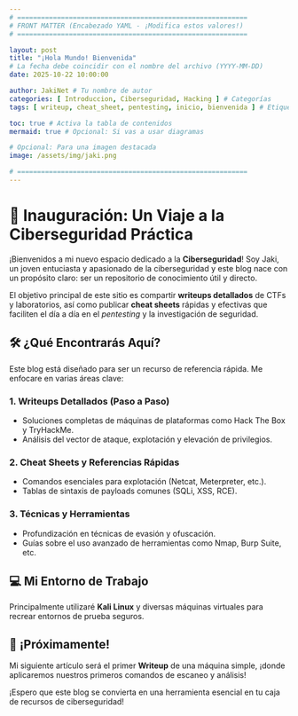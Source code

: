 ```yaml
---
# ==========================================================
# FRONT MATTER (Encabezado YAML - ¡Modifica estos valores!)
# ==========================================================

layout: post
title: "¡Hola Mundo! Bienvenida"
# La fecha debe coincidir con el nombre del archivo (YYYY-MM-DD)
date: 2025-10-22 10:00:00

author: JakiNet # Tu nombre de autor
categories: [ Introduccion, Ciberseguridad, Hacking ] # Categorías
tags: [ writeup, cheat_sheet, pentesting, inicio, bienvenida ] # Etiquetas o palabras clave

toc: true # Activa la tabla de contenidos
mermaid: true # Opcional: Si vas a usar diagramas

# Opcional: Para una imagen destacada
image: /assets/img/jaki.png 

# ==========================================================
---
```


# 🚀 Inauguración: Un Viaje a la Ciberseguridad Práctica

¡Bienvenidos a mi nuevo espacio dedicado a la **Ciberseguridad**! Soy Jaki, un joven entuciasta y apasionado de la ciberseguridad y este blog nace con un propósito claro: ser un repositorio de conocimiento útil y directo.

El objetivo principal de este sitio es compartir **writeups detallados** de CTFs y laboratorios, así como publicar **cheat sheets** rápidas y efectivas que faciliten el día a día en el *pentesting* y la investigación de seguridad.

## 🛠️ ¿Qué Encontrarás Aquí?

Este blog está diseñado para ser un recurso de referencia rápida. Me enfocare en varias áreas clave:

### 1. Writeups Detallados (Paso a Paso)
* Soluciones completas de máquinas de plataformas como Hack The Box y TryHackMe.
* Análisis del vector de ataque, explotación y elevación de privilegios.

### 2. Cheat Sheets y Referencias Rápidas
* Comandos esenciales para explotación (Netcat, Meterpreter, etc.).
* Tablas de sintaxis de payloads comunes (SQLi, XSS, RCE).

### 3. Técnicas y Herramientas
* Profundización en técnicas de evasión y ofuscación.
* Guías sobre el uso avanzado de herramientas como Nmap, Burp Suite, etc.

## 💻 Mi Entorno de Trabajo

Principalmente utilizaré **Kali Linux** y diversas máquinas virtuales para recrear entornos de prueba seguros.

## 📣 ¡Próximamente!

Mi siguiente artículo será el primer **Writeup** de una máquina simple, ¡donde aplicaremos nuestros primeros comandos de escaneo y análisis!

¡Espero que este blog se convierta en una herramienta esencial en tu caja de recursos de ciberseguridad!
